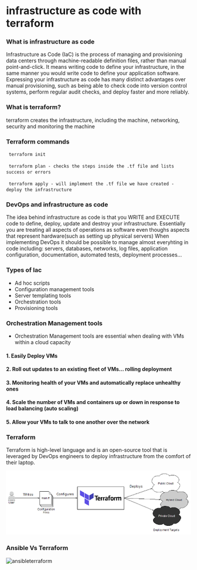 # infrastructure as code with terraform

### What is infrastructure as code
Infrastructure as Code (IaC) is the process of managing and provisioning data centers through machine-readable definition files, rather than manual point-and-click. It means writing code to define your infrastructure, in the same manner you would write code to define your application software. Expressing your infrastructure as code has many distinct advantages over manual provisioning, such as being able to check code into version control systems, perform regular audit checks, and deploy faster and more reliably.

### What is terraform?
terraform creates the infrastructure, including the machine, networking, security and monitoring the machine


### Terraform commands

```
 terraform init

 terraform plan - checks the steps inside the .tf file and lists success or errors

 terraform apply - will implement the .tf file we have created - deploy the infrastructure
```

### DevOps and infrastructure as code
The idea behind infrastructure as code is that you WRITE and EXECUTE code to define, deploy, update and destroy your infrastructure.
Essentially you are treating all aspects of operations as software even thoughs aspects that represent hardware(such as setting up physical servers)
When implementing DevOps it should be possible to manage almost everyhting in code including: servers, databases, networks, log files, application configuration, documentation, automated tests, deployment processes...

### Types of Iac
- Ad hoc scripts
- Configuration management tools
- Server templating tools
- Orchestration tools
- Provisioning tools

### Orchestration Management tools
- Orchestration Management tools are essential when dealing with VMs within a cloud capacity
#### 1. Easily Deploy VMs
#### 2. Roll out updates to an existing fleet of VMs... rolling deployment
#### 3. Monitoring health of your VMs and automatically replace unhealthy ones
#### 4. Scale the number of VMs and containers up or down in response to load balancing (auto scaling)
#### 5. Allow your VMs to talk to one another over the network

### Terraform
Terraform is high-level language and is an open-source tool that is leveraged by DevOps engineers to deploy infrastructure from the comfort of their laptop.

![terraform](imagesmd/terraform.jpeg)



### Ansible Vs Terraform

![ansibleterraform](imagesmd/ansibleterraform)
